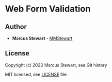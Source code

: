 <h1> Web Form Validation </h1>

## Author

* **Marcus Stewart** - [MMStewart](https://github.com/mmstewart)

## License

Copyright (c) 2020<!--- -(Future Years) --> Marcus Stewart, see Git history

MIT licensed, see [LICENSE](LICENSE) file.
